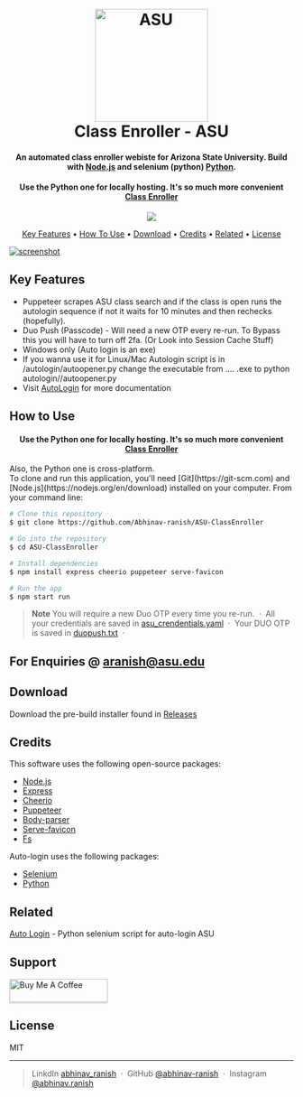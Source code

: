 
<h1 align="center">
  <br>
  <a href="https://github.com/Abhinav-ranish/ASU-Autologin"><img src="https://raw.githubusercontent.com/Abhinav-ranish/ASU-Autologin/main/asu.ico" alt="ASU" width="200"></a>
  <br>
  Class Enroller - ASU
  <br>
</h1>

<h4 align="center">An automated class enroller webiste for Arizona State University. Build with  <a href="https://nodejs.org/en" target="_blank">Node.js</a> and selenium (python) <a href="https://www.python.org/" target="_blank">Python</a>.</h4>

<h4 align="center"> Use the Python one for locally hosting. It's so much more convenient <a href="https://github.com/Abhinav-ranish/Selenium-Class-Scraper" target="_blank">Class Enroller</a> </h4>

<p align="center">
  <a href="https://www.paypal.me/aranish911">
    <img src="https://img.shields.io/badge/$-donate-ff69b4.svg?maxAge=2592000&amp;style=flat">
  </a>
</p>

<p align="center">
  <a href="#key-features">Key Features</a> •
  <a href="#how-to-use">How To Use</a> •
  <a href="#download">Download</a> •
  <a href="#credits">Credits</a> •
  <a href="#related">Related</a> •
  <a href="#license">License</a>
</p>

[![screenshot](https://img.youtube.com/vi/SxLpP7ES3-o/0.jpg)](https://youtu.be/SxLpP7ES3-o)

## Key Features

* Puppeteer scrapes ASU class search and if the class is open runs the autologin sequence if not it waits for 10 minutes and then rechecks (hopefully).
* Duo Push (Passcode) - Will need a new OTP every re-run. To Bypass this you will have to turn off 2fa. (Or Look into Session Cache Stuff)
* Windows only (Auto login is an exe)
* If you wanna use it for Linux/Mac Autologin script is in /autologin/autoopener.py change the executable from .... .exe to python autologin//autoopener.py
* Visit [AutoLogin](https://github.com/Abhinav-ranish/ASU-Autologin) for more documentation

## How to Use
<h4 align="center"> Use the Python one for locally hosting. It's so much more convenient <a href="https://github.com/Abhinav-ranish/Selenium-Class-Scraper" target="_blank">Class Enroller</a> </h4>
Also, the Python one is cross-platform. <br>
To clone and run this application, you'll need [Git](https://git-scm.com) and [Node.js](https://nodejs.org/en/download) installed on your computer. From your command line:

```bash
# Clone this repository
$ git clone https://github.com/Abhinav-ranish/ASU-ClassEnroller

# Go into the repository
$ cd ASU-ClassEnroller

# Install dependencies
$ npm install express cheerio puppeteer serve-favicon 

# Run the app
$ npm start run
```

> **Note**
> You will require a new Duo OTP every time you re-run.  &nbsp;&middot;&nbsp;
> All your credentials are saved in [asu_crendentials.yaml](https://github.com/Abhinav-ranish/ASU-ClassEnroller/blob/main/asu_credentials.yaml)  &nbsp;&middot;&nbsp;
> Your DUO OTP is saved in [duopush.txt](https://github.com/Abhinav-ranish/ASU-ClassEnroller/blob/main/duopush.txt) &nbsp;&middot;&nbsp;


## For Enquiries @ aranish@asu.edu 

## Download

Download the pre-build installer found in [Releases](https://github.com/Abhinav-ranish/ASU-ClassEnroller/releases)


## Credits

This software uses the following open-source packages:

- [Node.js](https://nodejs.org/docs/latest/api/)
- [Express](https://expressjs.com/)
- [Cheerio](https://cheerio.js.org/docs/intro)
- [Puppeteer](https://pptr.dev/)
- [Body-parser](https://www.npmjs.com/package/body-parser)
- [Serve-favicon](https://www.geeksforgeeks.org/what-is-the-use-of-serve-favicon-from-node-js-server/)
- [Fs](https://www.npmjs.com/package/fs)

Auto-login uses the following packages:
- [Selenium](https://www.selenium.dev/documentation/)
- [Python](https://www.python.org/downloads/)

## Related

[Auto Login](https://github.com/Abhinav-ranish/ASU-Autologin) - Python selenium script for auto-login ASU

## Support

<a href="https://paypal.me/aranish911" target="_blank"><img src="https://www.buymeacoffee.com/assets/img/custom_images/purple_img.png" alt="Buy Me A Coffee" style="height: 41px !important;width: 174px !important;box-shadow: 0px 3px 2px 0px rgba(190, 190, 190, 0.5) !important;-webkit-box-shadow: 0px 3px 2px 0px rgba(190, 190, 190, 0.5) !important;" ></a>


## License

MIT

---

> LinkdIn [abhinav_ranish](https://www.linkedin.com/in/abhinavranish/) &nbsp;&middot;&nbsp;
> GitHub [@abhinav-ranish](https://github.com/abhinav-ranish) &nbsp;&middot;&nbsp;
> Instagram [@abhinav.ranish](https://instagram.com/abhinav.ranish)

